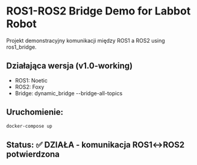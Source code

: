 # ROS1-ROS2 Bridge Demo for Labbot Robot

Projekt demonstracyjny komunikacji między ROS1 a ROS2 using ros1_bridge.

## Działająca wersja (v1.0-working)
- ROS1: Noetic 
- ROS2: Foxy
- Bridge: dynamic_bridge --bridge-all-topics

## Uruchomienie:
```bash
docker-compose up
```

## Status: ✅ DZIAŁA - komunikacja ROS1↔ROS2 potwierdzona
